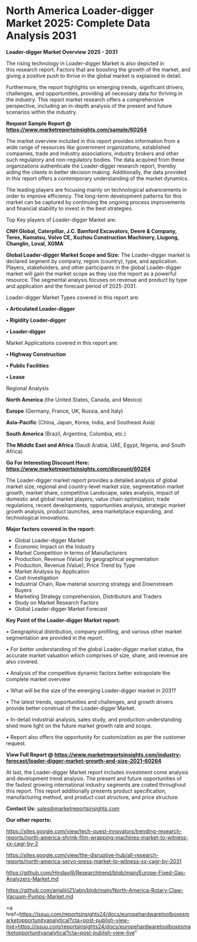 # North America Loader-digger Market 2025: Complete Data Analysis 2031

<Strong> Loader-digger Market Overview 2025 - 2031</strong>

The rising technology in Loader-digger Market is also depicted in this research report. Factors that are boosting the growth of the market, and giving a positive push to thrive in the global market is explained in detail.

Furthermore, the report highlights on emerging trends, significant drivers, challenges, and opportunities, providing all necessary data for thriving in the industry. This report market research offers a comprehensive perspective, including an in-depth analysis of the present and future scenarios within the industry.

<strong>Request Sample Report @ <a href=https://www.marketreportsinsights.com/sample/60264>https://www.marketreportsinsights.com/sample/60264</a></strong>

The market overview included in this report provides information from a wide range of resources like government organizations, established companies, trade and industry associations, industry brokers and other such regulatory and non-regulatory bodies. The data acquired from these organizations authenticate the Loader-digger research report, thereby aiding the clients in better decision making. Additionally, the data provided in this report offers a contemporary understanding of the market dynamics.

The leading players are focusing mainly on technological advancements in order to improve efficiency. The long-term development patterns for this market can be captured by continuing the ongoing process improvements and financial stability to invest in the best strategies.

Top Key players of Loader-digger Market are:

<strong>CNH Global, Caterpillar, J.C. Bamford Excavators, Deere & Company, Terex, Komatsu, Volvo CE, Xuzhou Construction Machinery, Liugong, Changlin, Loval, XGMA</strong>

<strong><b>Global Loader-digger Market Scope and Size:</b></strong>
The Loader-digger market is declared segment by company, region (country), type, and application. Players, stakeholders, and other participants in the global Loader-digger market will gain the market scope as they use the report as a powerful resource. The segmental analysis focuses on revenue and product by type and application and the forecast period of 2025-2031.

Loader-digger Market Types covered in this report are:

<strong>• Articulated Loader-digger

• Rigidity Loader-digger

• Loader-digger</strong>

Market Applications covered in this report are:

<strong>• Highway Construction

• Public Facilities

• Lease</strong> 

Regional Analysis

<strong>North America</strong> (the United States, Canada, and Mexico)

<strong>Europe</strong> (Germany, France, UK, Russia, and Italy)

<strong>Asia-Pacific</strong> (China, Japan, Korea, India, and Southeast Asia)

<strong>South America</strong> (Brazil, Argentina, Colombia, etc.)

<strong>The Middle East and Africa</strong> (Saudi Arabia, UAE, Egypt, Nigeria, and South Africa)

<strong>Go For Interesting Discount Here: <a href=https://www.marketreportsinsights.com/discount/60264>https://www.marketreportsinsights.com/discount/60264</a></strong>

The Loader-digger market report provides a detailed analysis of global market size, regional and country-level market size, segmentation market growth, market share, competitive Landscape, sales analysis, impact of domestic and global market players, value chain optimization, trade regulations, recent developments, opportunities analysis, strategic market growth analysis, product launches, area marketplace expanding, and technological innovations.

<strong><b>Major factors covered in the report:</b></strong>
<ul>
  <li>Global Loader-digger Market </li>
  <li>Economic Impact on the Industry</li>
  <li>Market Competition in terms of Manufacturers</li>
  <li>Production, Revenue (Value) by geographical segmentation</li>
  <li>Production, Revenue (Value), Price Trend by Type</li>
  <li>Market Analysis by Application</li>
  <li>Cost Investigation</li>
  <li>Industrial Chain, Raw material sourcing strategy and Downstream Buyers</li>
  <li>Marketing Strategy comprehension, Distributors and Traders</li>
  <li>Study on Market Research Factors</li>
  <li>Global Loader-digger Market Forecast</li>
</ul>

<strong><b>Key Point of the Loader-digger Market report:</b></strong>

• Geographical distribution, company profiling, and various other market segmentation are provided in the report.

• For better understanding of the global Loader-digger market status, the accurate market valuation which comprises of size, share, and revenue are also covered.

• Analysis of the competitive dynamic factors better extrapolate the complete market overview

• What will be the size of the emerging Loader-digger market in 2031?

• The latest trends, opportunities and challenges, and growth drivers provide better construal of the Loader-digger Market.

• In-detail industrial analysis, sales study, and production understanding shed more light on the future market growth rate and scope.

• Report also offers the opportunity for customization as per the customer request.

<strong><b>View Full Report @ <a href=https://www.marketreportsinsights.com/industry-forecast/loader-digger-market-growth-and-size-2021-60264>https://www.marketreportsinsights.com/industry-forecast/loader-digger-market-growth-and-size-2021-60264</a></b></strong>


At last, the Loader-digger Market report includes investment come analysis and development trend analysis. The present and future opportunities of the fastest growing international industry segments are coated throughout this report. This report additionally presents product specification, manufacturing method, and product cost structure, and price structure.

<strong>Contact Us:</strong>
sales@marketreportsinsights.com

<strong>Our other reports:</strong>

<a href=https://sites.google.com/view/tech-quest-innovators/trending-research-reports/north-america-shrink-film-wrapping-machines-market-to-witness-xx-cagr-by-2>https://sites.google.com/view/tech-quest-innovators/trending-research-reports/north-america-shrink-film-wrapping-machines-market-to-witness-xx-cagr-by-2</a>

<a href=https://sites.google.com/view/the-disruptive-hub/all-research-reports/north-america-servo-press-market-to-witness-xx-cagr-by-2031>https://sites.google.com/view/the-disruptive-hub/all-research-reports/north-america-servo-press-market-to-witness-xx-cagr-by-2031</a>

<a href=https://github.com/Hindavi9/Researchtrend/blob/main/Europe-Fixed-Gas-Analyzers-Market.md>https://github.com/Hindavi9/Researchtrend/blob/main/Europe-Fixed-Gas-Analyzers-Market.md</a>

<a href=https://github.com/anjaliiii21/abn/blob/main/North-America-Rotary-Claw-Vacuum-Pumps-Market.md>https://github.com/anjaliiii21/abn/blob/main/North-America-Rotary-Claw-Vacuum-Pumps-Market.md</a>

<a href=https://issuu.com/reportsinsights24/docs/europehardwaretoolboxesmarketopportunityanalytical?cta=post-publish-view-live>https://issuu.com/reportsinsights24/docs/europehardwaretoolboxesmarketopportunityanalytical?cta=post-publish-view-live</a>"
